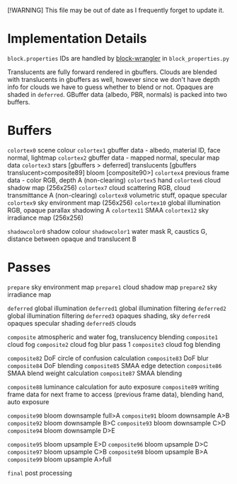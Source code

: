 [!WARNING] This file may be out of date as I frequently forget to update it.

# Implementation Details
`block.properties` IDs are handled by [block-wrangler](https://camplowell.github.io/block_wrangler) in `block_properties.py`

Translucents are fully forward rendered in gbuffers.
Clouds are blended with translucents in gbuffers as well, however since we don't have depth info for clouds we have to guess whether to blend or not.
Opaques are shaded in `deferred`.
GBuffer data (albedo, PBR, normals) is packed into two buffers.

# Buffers

`colortex0` scene colour
`colortex1` gbuffer data - albedo, material ID, face normal, lightmap
`colortex2` gbuffer data - mapped normal, specular map data
`colortex3` stars [gbuffers > deferred] translucents [gbuffers translucent>composite89] bloom [composite90>]
`colortex4` previous frame data - color RGB, depth A (non-clearing)
`colortex5` hand
`colortex6` cloud shadow map (256x256)
`colortex7` cloud scattering RGB, cloud transmittance A (non-clearing)
`colortex8` volumetric stuff, opaque specular
`colortex9` sky environment map (256x256)
`colortex10` global illumination RGB, opaque parallax shadowing A
`colortex11` SMAA
`colortex12` sky irradiance map (256x256)

`shadowcolor0` shadow colour
`shadowcolor1` water mask R, caustics G, distance between opaque and translucent B

# Passes
`prepare` sky environment map
`prepare1` cloud shadow map
`prepare2` sky irradiance map

`deferred`  global illumination
`deferred1` global illumination filtering
`deferred2` global illumination filtering
`deferred3` opaques shading, sky
`deferred4` opaques specular shading
`deferred5` clouds

`composite` atmospheric and water fog, translucency blending
`composite1` cloud fog
`composite2` cloud fog blur pass 1
`composite3` cloud fog blending

`composite82` DoF circle of confusion calculation
`composite83` DoF blur
`composite84` DoF blending
`composite85` SMAA edge detection
`composite86` SMAA blend weight calculation
`composite87` SMAA blending

`composite88` luminance calculation for auto exposure
`composite89` writing frame data for next frame to access (previous frame data), blending hand, auto exposure

`composite90` bloom downsample full>A
`composite91` bloom downsample A>B
`composite92` bloom downsample B>C
`composite93` bloom downsample C>D
`composite94` bloom downsample D>E

`composite95` bloom upsample E>D
`composite96` bloom upsample D>C
`composite97` bloom upsample C>B
`composite98` bloom upsample B>A
`composite99` bloom upsample A>full

`final` post processing